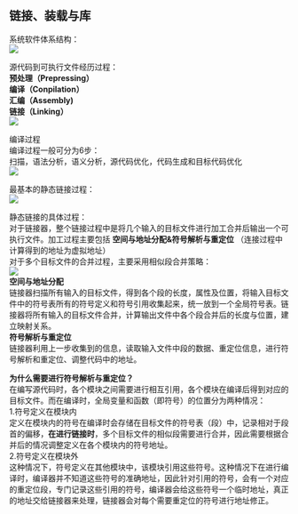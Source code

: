 ## 链接、装载与库 ##
系统软件体系结构：      
![](https://i.imgur.com/a51Cn1R.png)         

源代码到可执行文件经历过程：      
**预处理（Prepressing）**     
**编译（Conpilation）**     
**汇编（Assembly)**    
**链接（Linking）**          
![](https://i.imgur.com/tbX2vMn.png)                

编译过程    
编译过程一般可分为6步：     
扫描，语法分析，语义分析，源代码优化，代码生成和目标代码优化        
![](https://i.imgur.com/SHDoVQU.png)            

最基本的静态链接过程：        
![](https://i.imgur.com/HlqCCZ9.png)                      

静态链接的具体过程：          
对于链接器，整个链接过程中是将几个输入的目标文件进行加工合并后输出一个可执行文件。加工过程主要包括 **空间与地址分配&符号解析与重定位** （连接过程中计算得到的地址为虚拟地址）           
对于多个目标文件的合并过程，主要采用相似段合并策略：      
![](https://i.imgur.com/2Wk57PC.png)            
**空间与地址分配**       
链接器扫描所有输入的目标文件，得到各个段的长度，属性及位置，将输入目标文件中的符号表所有的符号定义和符号引用收集起来，统一放到一个全局符号表。链接器将所有输入的目标文件合并，计算输出文件中各个段合并后的长度与位置，建立映射关系。        
**符号解析与重定位**     
链接器利用上一步收集到的信息，读取输入文件中段的数据、重定位信息，进行符号解析和重定位、调整代码中的地址。      

**为什么需要进行符号解析与重定位？**       
在编写源代码时，各个模块之间需要进行相互引用，各个模块在编译后得到对应的目标文件。而在编译时，全局变量和函数（即符号）的位置分为两种情况：       
1.符号定义在模块内        
定义在模块内的符号在编译时会存储在目标文件的符号表（段）中，记录相对于段首的偏移，**在进行链接时**，多个目标文件的相似段需要进行合并，因此需要根据合并后的情况调整定义在各个模块内的符号地址。         
2.符号定义在模块外        
这种情况下，符号定义在其他模块中，该模块引用这些符号。这种情况下在进行编译时，编译器并不知道这些符号的准确地址，因此针对引用的符号，会有一个对应的重定位段，专门记录这些引用的符号，编译器会给这些符号一个临时地址，真正的地址交给链接器来处理，链接器会对每个需要重定位的符号进行地址修正。   
  
